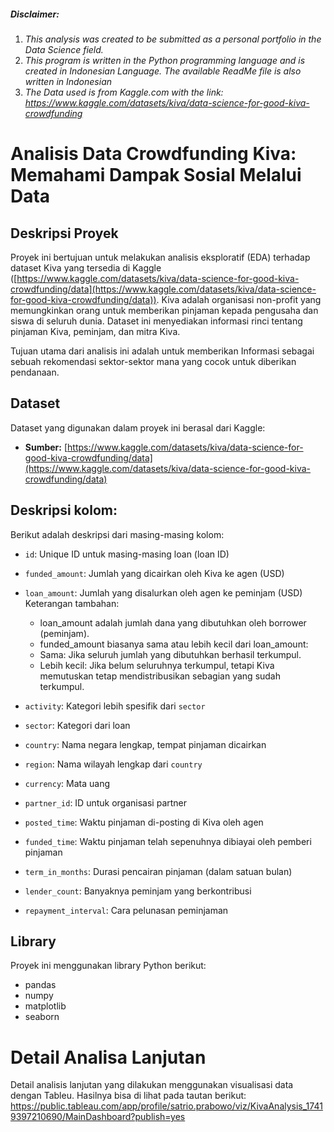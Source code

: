 ##### *Disclaimer*:
1. *This analysis was created to be submitted as a personal portfolio in the Data Science field.*
2. *This program is written in the Python programming language and is created in Indonesian Language. The available ReadMe file is also written in Indonesian*
3. *The Data used is from Kaggle.com with the link: https://www.kaggle.com/datasets/kiva/data-science-for-good-kiva-crowdfunding*


# Analisis Data Crowdfunding Kiva: Memahami Dampak Sosial Melalui Data

## Deskripsi Proyek

Proyek ini bertujuan untuk melakukan analisis eksploratif (EDA) terhadap dataset Kiva yang tersedia di Kaggle ([https://www.kaggle.com/datasets/kiva/data-science-for-good-kiva-crowdfunding/data](https://www.kaggle.com/datasets/kiva/data-science-for-good-kiva-crowdfunding/data)). Kiva adalah organisasi non-profit yang memungkinkan orang untuk memberikan pinjaman kepada pengusaha dan siswa di seluruh dunia. Dataset ini menyediakan informasi rinci tentang pinjaman Kiva, peminjam, dan mitra Kiva.

Tujuan utama dari analisis ini adalah untuk memberikan Informasi sebagai sebuah rekomendasi sektor-sektor mana yang cocok untuk diberikan pendanaan.


## Dataset

Dataset yang digunakan dalam proyek ini berasal dari Kaggle:

*   **Sumber:** [https://www.kaggle.com/datasets/kiva/data-science-for-good-kiva-crowdfunding/data](https://www.kaggle.com/datasets/kiva/data-science-for-good-kiva-crowdfunding/data)

## Deskripsi kolom:
Berikut adalah deskripsi dari masing-masing kolom:
- `id`: Unique ID untuk masing-masing loan (loan ID)
- `funded_amount`: Jumlah yang dicairkan oleh Kiva ke agen (USD)
-  `loan_amount`: Jumlah yang disalurkan oleh agen ke peminjam (USD)
    ​Keterangan tambahan:
    - loan_amount adalah jumlah dana yang dibutuhkan oleh borrower (peminjam).
    - funded_amount biasanya sama atau lebih kecil dari loan_amount:
    - Sama: Jika seluruh jumlah yang dibutuhkan berhasil terkumpul.
    - Lebih kecil: Jika belum seluruhnya terkumpul, tetapi Kiva memutuskan tetap mendistribusikan sebagian yang sudah terkumpul.
 
- `activity`: Kategori lebih spesifik dari `sector`
- `sector`: Kategori dari loan
- `country`: Nama negara lengkap, tempat pinjaman dicairkan
- `region`: Nama wilayah lengkap dari `country`
- `currency`: Mata uang
- `partner_id`: ID untuk organisasi partner
- `posted_time`: Waktu pinjaman di-posting di Kiva oleh agen
- `funded_time`: Waktu pinjaman telah sepenuhnya dibiayai oleh pemberi pinjaman
- `term_in_months`: Durasi pencairan pinjaman (dalam satuan bulan)
- `lender_count`: Banyaknya peminjam yang berkontribusi
- `repayment_interval`: Cara pelunasan peminjaman


## Library
Proyek ini menggunakan library Python berikut:

*   pandas
*   numpy
*   matplotlib
*   seaborn

# Detail Analisa Lanjutan
Detail analisis lanjutan yang dilakukan menggunakan visualisasi data dengan Tableu. Hasilnya bisa di lihat pada tautan berikut: https://public.tableau.com/app/profile/satrio.prabowo/viz/KivaAnalysis_17419397210690/MainDashboard?publish=yes